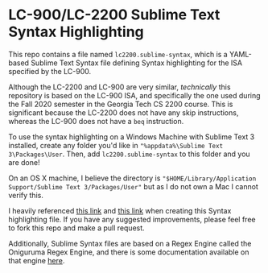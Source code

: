 # LC-900/LC-2200 Sublime Text Syntax Highlighting

This repo contains a file named `lc2200.sublime-syntax`, which is a YAML-based Sublime Text Syntax file defining Syntax highlighting for the ISA specified by the LC-900.

Although the LC-2200 and LC-900 are very similar, *technically* this repository is based on the LC-900 ISA, and specifically the one used during the Fall 2020 semester in the Georgia Tech CS 2200 course.  This is significant because the LC-2200 does not have any skip instructions, whereas the LC-900 does not have a `beq` instruction.

To use the syntax highlighting on a Windows Machine with Sublime Text 3 installed, create any folder you'd like in `"%appdata%\Sublime Text 3\Packages\User`.  Then, add `lc2200.sublime-syntax` to this folder and you are done!

On an OS X machine, I believe the directory is `"$HOME/Library/Application Support/Sublime Text 3/Packages/User"` but as I do not own a Mac I cannot verify this.

I heavily referenced [this link](https://www.sublimetext.com/docs/3/syntax.html) and [this link](https://www.sublimetext.com/docs/3/scope_naming.html) when creating this Syntax highlighting file.  If you have any suggested improvements, please feel free to fork this repo and make a pull request.

Additionally, Sublime Syntax files are based on a Regex Engine called the Oniguruma Regex Engine, and there is some documentation available on that engine [here](https://github.com/kkos/oniguruma/blob/master/doc/SYNTAX.md).
